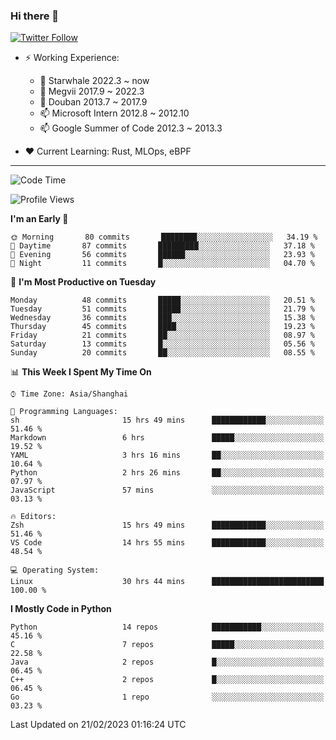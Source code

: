 ### Hi there 👋

[![Twitter Follow](https://img.shields.io/twitter/follow/tianweidut?style=social)](https://twitter.com/tianweidut)

- ⚡ Working Experience:
  - 🔭 Starwhale 2022.3 ~ now
  - 🌱 Megvii 2017.9 ~ 2022.3
  - 🌱 Douban 2013.7 ~ 2017.9
  - 📫 Microsoft Intern 2012.8 ~ 2012.10
  - 📫 Google Summer of Code 2012.3 ~ 2013.3

- ❤️ Current Learning: Rust, MLOps, eBPF

---
<!--START_SECTION:waka-->
![Code Time](http://img.shields.io/badge/Code%20Time-3%2C690%20hrs%2030%20mins-blue)

![Profile Views](http://img.shields.io/badge/Profile%20Views-0-blue)

**I'm an Early 🐤** 

```text
🌞 Morning       80 commits       ████████░░░░░░░░░░░░░░░░░   34.19 % 
🌆 Daytime       87 commits       █████████░░░░░░░░░░░░░░░░   37.18 % 
🌃 Evening       56 commits       ██████░░░░░░░░░░░░░░░░░░░   23.93 % 
🌙 Night         11 commits       █░░░░░░░░░░░░░░░░░░░░░░░░   04.70 % 

```
📅 **I'm Most Productive on Tuesday** 

```text
Monday          48 commits       █████░░░░░░░░░░░░░░░░░░░░   20.51 % 
Tuesday         51 commits       █████░░░░░░░░░░░░░░░░░░░░   21.79 % 
Wednesday       36 commits       ███░░░░░░░░░░░░░░░░░░░░░░   15.38 % 
Thursday        45 commits       ████░░░░░░░░░░░░░░░░░░░░░   19.23 % 
Friday          21 commits       ██░░░░░░░░░░░░░░░░░░░░░░░   08.97 % 
Saturday        13 commits       █░░░░░░░░░░░░░░░░░░░░░░░░   05.56 % 
Sunday          20 commits       ██░░░░░░░░░░░░░░░░░░░░░░░   08.55 % 

```


📊 **This Week I Spent My Time On** 

```text
⌚︎ Time Zone: Asia/Shanghai

💬 Programming Languages: 
sh                       15 hrs 49 mins      ████████████░░░░░░░░░░░░░   51.46 % 
Markdown                 6 hrs               █████░░░░░░░░░░░░░░░░░░░░   19.52 % 
YAML                     3 hrs 16 mins       ██░░░░░░░░░░░░░░░░░░░░░░░   10.64 % 
Python                   2 hrs 26 mins       ██░░░░░░░░░░░░░░░░░░░░░░░   07.97 % 
JavaScript               57 mins             ░░░░░░░░░░░░░░░░░░░░░░░░░   03.13 % 

🔥 Editors: 
Zsh                      15 hrs 49 mins      ████████████░░░░░░░░░░░░░   51.46 % 
VS Code                  14 hrs 55 mins      ████████████░░░░░░░░░░░░░   48.54 % 

💻 Operating System: 
Linux                    30 hrs 44 mins      █████████████████████████   100.00 % 

```

**I Mostly Code in Python** 

```text
Python                   14 repos            ███████████░░░░░░░░░░░░░░   45.16 % 
C                        7 repos             █████░░░░░░░░░░░░░░░░░░░░   22.58 % 
Java                     2 repos             █░░░░░░░░░░░░░░░░░░░░░░░░   06.45 % 
C++                      2 repos             █░░░░░░░░░░░░░░░░░░░░░░░░   06.45 % 
Go                       1 repo              ░░░░░░░░░░░░░░░░░░░░░░░░░   03.23 % 

```



 Last Updated on 21/02/2023 01:16:24 UTC
<!--END_SECTION:waka-->